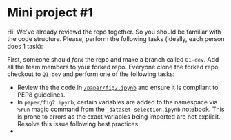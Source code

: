 # Mini project #1

Hi!
We've already reviewd the repo together. So you should be familiar with the code structure.
Please, perform the following tasks (ideally, each person does 1 task):

First, someone should _fork_ the repo and make a branch called `Q1-dev`. Add all the team members to your forked repo. Everyone clone the forked repo, checkout to `Q1-dev` and perform one of the following tasks:

- Review the the code in [`/paper/fig2.ipynb`](../paper/fig2.ipynb) and ensure it is compliant to PEP8 guidelines.
- In `paper/fig2.ipynb`, certain variables are added to the namespace via `%run` magic command from the `_dataset-selection.ipynb` notebook. This is prone to errors as the exact variables being imported are not explicit. Resolve this issue following best practices.
- 
